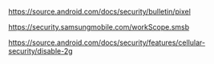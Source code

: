 https://source.android.com/docs/security/bulletin/pixel

https://security.samsungmobile.com/workScope.smsb

https://source.android.com/docs/security/features/cellular-security/disable-2g


